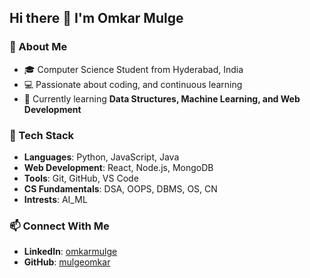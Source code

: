 ## Hi there 👋 I'm Omkar Mulge

### 🚀 About Me
- 🎓 Computer Science Student from Hyderabad, India
- 💻 Passionate about coding, and continuous learning
- 🌱 Currently learning **Data Structures, Machine Learning, and Web Development**


### 🔧 Tech Stack
- **Languages**: Python, JavaScript, Java
- **Web Development**: React, Node.js, MongoDB
- **Tools**: Git, GitHub, VS Code
- **CS Fundamentals**: DSA, OOPS, DBMS, OS, CN
- **Intrests**: AI_ML


### 📫 Connect With Me
- **LinkedIn**: [omkarmulge](https://linkedin.com/in/omkarmulge)
- **GitHub**: [mulgeomkar](https://github.com/mulgeomkar)

